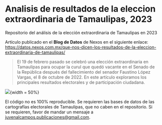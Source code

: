 # Analisis de resultados de la eleccion extraordinaria de Tamaulipas, 2023
Repositorio del análisis de la elección extraordinaria de Tamaulipas en 2023

Artículo publicado en el **Blog de Datos** de Nexos en el siguiente enlace: https://datos.nexos.com.mx/que-nos-dicen-los-resultados-de-la-eleccion-extraordinaria-de-tamaulipas/

> El 19 de febrero pasado se celebró una elección extraordinaria en Tamaulipas para ocupar la curul que quedó vacante en el Senado de la República después del fallecimiento del senador Faustino López Vargas, el 8 de octubre de 2022. En este artículo exploramos los principales resultados electorales y de participación ciudadana.

![](https://datos.nexos.com.mx/wp-content/uploads/2023/03/tam.jpg){width = 50%}

El código no es 100% reproducible. Se requieren las bases de datos de las cartografías electorales de Tamaulipas, que no caben en el repositorio. Si se requieren, favor de mandar un mensaje a juvenalcampos.publicaciones@gmail.com.


